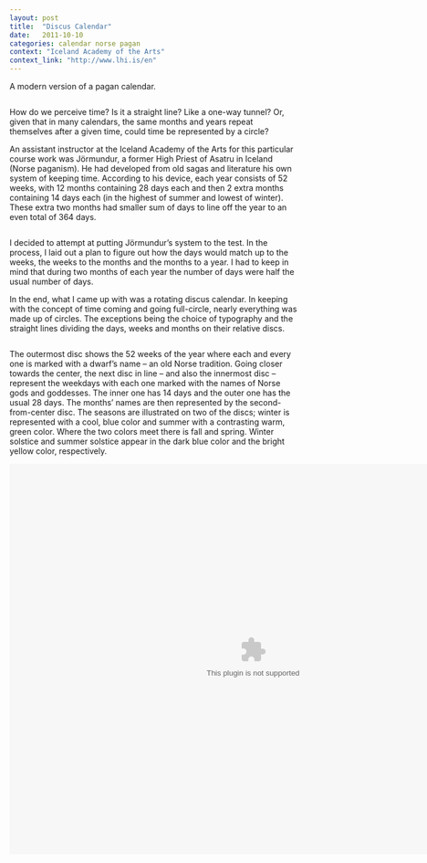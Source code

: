 ```yaml
---
layout: post
title:  "Discus Calendar"
date:   2011-10-10
categories: calendar norse pagan
context: "Iceland Academy of the Arts"
context_link: "http://www.lhi.is/en"
---
```

A modern version of a pagan calendar.

<img src="https://dl.dropboxusercontent.com/s/lfmznnqluxxh17m/piece-disccalendar-cover.png?dl=0" alt="">

How do we perceive time? Is it a straight line? Like a one-way tunnel? Or, given that in many calendars, the same months and years repeat themselves after a given time, could time be represented by a circle?

An assistant instructor at the Iceland Academy of the Arts for this particular course work was Jörmundur, a former High Priest of Asatru in Iceland (Norse paganism). He had developed from old sagas and literature his own system of keeping time. According to his device, each year consists of 52 weeks, with 12 months containing 28 days each and then 2 extra months containing 14 days each (in the highest of summer and lowest of winter). These extra two months had smaller sum of days to line off the year to an even total of 364 days.

<img src="https://dl.dropboxusercontent.com/s/xbepz5vnsagkuvr/jormundur.jpg?dl=0" alt="">

I decided to attempt at putting Jörmundur’s system to the test. In the process, I laid out a plan to figure
out how the days would match up to the weeks, the weeks to the months and the months to a year. I had to keep in mind that during two months of each year the number of days were half the usual number of days.

In the end, what I came up with was a rotating discus calendar. In keeping with the concept of time coming and going full-circle, nearly everything was made up of circles. The exceptions being the choice of typography and the straight lines dividing the days, weeks and months on their relative discs.

<img src="https://dl.dropboxusercontent.com/s/mcpp57luzct8c4v/piece-disccalendar-detail3.jpg?dl=0" alt="">

The outermost disc shows the 52 weeks of the year where each and every one is marked with a dwarf’s name – an old Norse tradition. Going closer towards the center, the next disc in line – and also the innermost disc – represent the weekdays with each one marked with the names of Norse gods and goddesses. The inner one has 14 days and the outer one has the usual 28 days. The months’ names are then represented by the second-from-center disc. The seasons are illustrated on two of the discs; winter is represented with a cool, blue color and summer with a contrasting warm, green color. Where the two colors meet there is fall and spring. Winter solstice and summer solstice appear in the dark blue color and the bright yellow color, respectively.

<embed class="cover-flash" src="https://dl.dropboxusercontent.com/s/28wzi9iol9j6271/piece-disccalendar-cover.swf?dl=0" width="854" height="684">